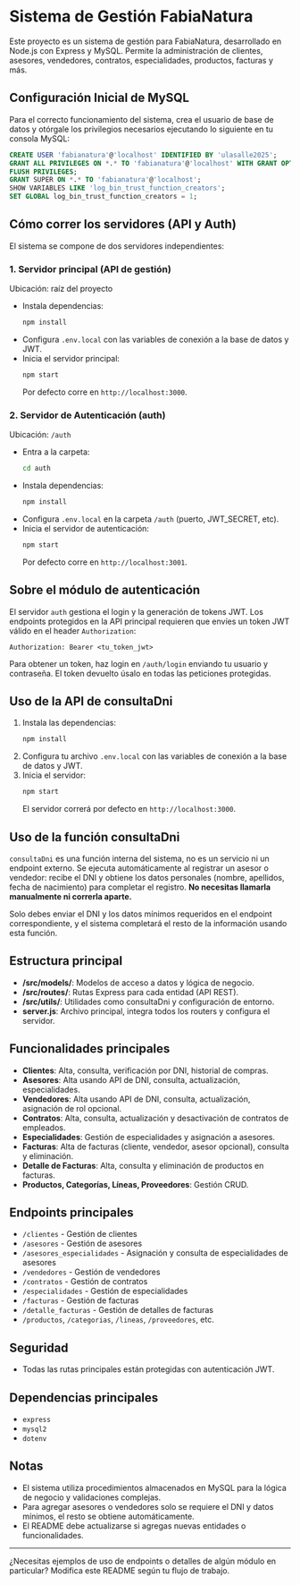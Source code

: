 # Sistema de Gestión FabiaNatura

Este proyecto es un sistema de gestión para FabiaNatura, desarrollado en Node.js con Express y MySQL. Permite la administración de clientes, asesores, vendedores, contratos, especialidades, productos, facturas y más.

## Configuración Inicial de MySQL

Para el correcto funcionamiento del sistema, crea el usuario de base de datos y otórgale los privilegios necesarios ejecutando lo siguiente en tu consola MySQL:

```sql
CREATE USER 'fabianatura'@'localhost' IDENTIFIED BY 'ulasalle2025';
GRANT ALL PRIVILEGES ON *.* TO 'fabianatura'@'localhost' WITH GRANT OPTION;
FLUSH PRIVILEGES;
GRANT SUPER ON *.* TO 'fabianatura'@'localhost';
SHOW VARIABLES LIKE 'log_bin_trust_function_creators';
SET GLOBAL log_bin_trust_function_creators = 1;
```

## Cómo correr los servidores (API y Auth)

El sistema se compone de dos servidores independientes:

### 1. Servidor principal (API de gestión)

Ubicación: raíz del proyecto

- Instala dependencias:
  ```bash
  npm install
  ```
- Configura `.env.local` con las variables de conexión a la base de datos y JWT.
- Inicia el servidor principal:
  ```bash
  npm start
  ```
  Por defecto corre en `http://localhost:3000`.

### 2. Servidor de Autenticación (auth)

Ubicación: `/auth`

- Entra a la carpeta:
  ```bash
  cd auth
  ```
- Instala dependencias:
  ```bash
  npm install
  ```
- Configura `.env.local` en la carpeta `/auth` (puerto, JWT_SECRET, etc).
- Inicia el servidor de autenticación:
  ```bash
  npm start
  ```
  Por defecto corre en `http://localhost:3001`.

## Sobre el módulo de autenticación

El servidor `auth` gestiona el login y la generación de tokens JWT. Los endpoints protegidos en la API principal requieren que envíes un token JWT válido en el header `Authorization`:

```
Authorization: Bearer <tu_token_jwt>
```

Para obtener un token, haz login en `/auth/login` enviando tu usuario y contraseña. El token devuelto úsalo en todas las peticiones protegidas.

## Uso de la API de consultaDni

1. Instala las dependencias:
   ```bash
   npm install
   ```
2. Configura tu archivo `.env.local` con las variables de conexión a la base de datos y JWT.
3. Inicia el servidor:
   ```bash
   npm start
   ```
   El servidor correrá por defecto en `http://localhost:3000`.

## Uso de la función consultaDni

`consultaDni` es una función interna del sistema, no es un servicio ni un endpoint externo. Se ejecuta automáticamente al registrar un asesor o vendedor: recibe el DNI y obtiene los datos personales (nombre, apellidos, fecha de nacimiento) para completar el registro. **No necesitas llamarla manualmente ni correrla aparte.**

Solo debes enviar el DNI y los datos mínimos requeridos en el endpoint correspondiente, y el sistema completará el resto de la información usando esta función.
## Estructura principal

- **/src/models/**: Modelos de acceso a datos y lógica de negocio.
- **/src/routes/**: Rutas Express para cada entidad (API REST).
- **/src/utils/**: Utilidades como consultaDni y configuración de entorno.
- **server.js**: Archivo principal, integra todos los routers y configura el servidor.

## Funcionalidades principales

- **Clientes**: Alta, consulta, verificación por DNI, historial de compras.
- **Asesores**: Alta usando API de DNI, consulta, actualización, especialidades.
- **Vendedores**: Alta usando API de DNI, consulta, actualización, asignación de rol opcional.
- **Contratos**: Alta, consulta, actualización y desactivación de contratos de empleados.
- **Especialidades**: Gestión de especialidades y asignación a asesores.
- **Facturas**: Alta de facturas (cliente, vendedor, asesor opcional), consulta y eliminación.
- **Detalle de Facturas**: Alta, consulta y eliminación de productos en facturas.
- **Productos, Categorías, Líneas, Proveedores**: Gestión CRUD.

## Endpoints principales

- `/clientes` - Gestión de clientes
- `/asesores` - Gestión de asesores
- `/asesores_especialidades` - Asignación y consulta de especialidades de asesores
- `/vendedores` - Gestión de vendedores
- `/contratos` - Gestión de contratos
- `/especialidades` - Gestión de especialidades
- `/facturas` - Gestión de facturas
- `/detalle_facturas` - Gestión de detalles de facturas
- `/productos`, `/categorias`, `/lineas`, `/proveedores`, etc.

## Seguridad
- Todas las rutas principales están protegidas con autenticación JWT.

## Dependencias principales
- `express`
- `mysql2`
- `dotenv`

## Notas
- El sistema utiliza procedimientos almacenados en MySQL para la lógica de negocio y validaciones complejas.
- Para agregar asesores o vendedores solo se requiere el DNI y datos mínimos, el resto se obtiene automáticamente.
- El README debe actualizarse si agregas nuevas entidades o funcionalidades.

---
¿Necesitas ejemplos de uso de endpoints o detalles de algún módulo en particular? Modifica este README según tu flujo de trabajo.
